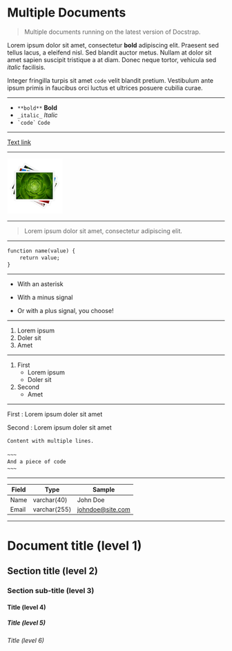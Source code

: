 Multiple Documents
==================

> Multiple documents running on the latest version of Docstrap.

Lorem ipsum dolor sit amet, consectetur **bold** adipiscing elit. Praesent sed tellus lacus, a eleifend nisl. Sed blandit auctor metus. Nullam at dolor sit amet sapien suscipit tristique a at diam. Donec neque tortor, vehicula sed _italic_ facilisis.

Integer fringilla turpis sit amet `code` velit blandit pretium. Vestibulum ante ipsum primis in faucibus orci luctus et ultrices posuere cubilia curae.

*******************************************************

- `**bold**` **Bold** 
- `_italic_` _Italic_
- <code>\`code\`</code> `Code`

*******************************************************

[Text link](#)

*******************************************************

![picture](img/images.png)

*******************************************************

> Lorem ipsum dolor sit amet, consectetur adipiscing elit.

*******************************************************

~~~
function name(value) {
	return value;
}
~~~

*******************************************************

* With an asterisk
- With a minus signal
+ Or with a plus signal, you choose!

*******************************************************

1. Lorem ipsum
2. Doler sit
3. Amet

*******************************************************

1. First
	- Lorem ipsum
	- Doler sit
2. Second
	- Amet

*******************************************************

First
: Lorem ipsum doler sit amet

Second
: Lorem ipsum doler sit amet

	Content with multiple lines.
	
	~~~
	And a piece of code
	~~~

*******************************************************	

| Field   | Type         | Sample           |
| ------- | ------------ | ---------------- |
| Name    | varchar(40)  | John Doe         |
| Email   | varchar(255) | johndoe@site.com |

*******************************************************

Document title (level 1)
========================

Section title (level 2)
-----------------------

### Section sub-title (level 3)

#### Title (level 4)

##### Title (level 5)

###### Title (level 6)

